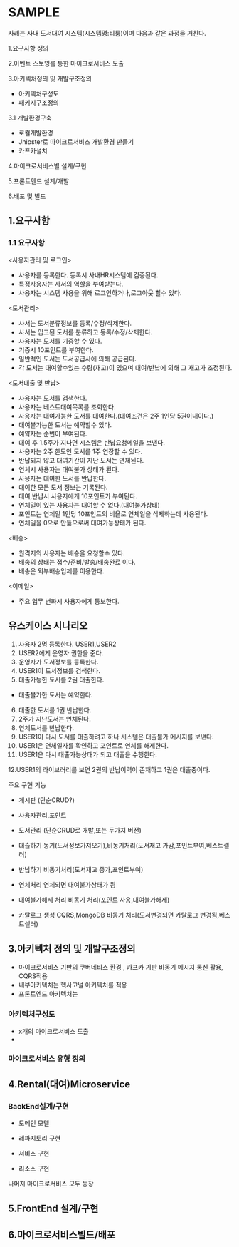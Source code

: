 # SAMPLE
사례는 사내 도서대여 시스템(시스템명:티룸)이며 다음과 같은 과정을 거친다. 

1.요구사항 정의

2.이벤트 스토밍를 통한 마이크로서비스 도출

3.아키텍처정의 및 개발구조정의
- 아키텍처구성도
- 패키지구조정의

3.1 개발환경구축
- 로컬개발환경
- Jhipster로 마이크로서비스 개발환경 만들기
- 카프카설치

4.마이크로서비스별 설계/구현

5.프론트엔드 설계/개발

6.배포 및 빌드


## 1.요구사항 
### 1.1 요구사항 
<사용자관리 및 로그인>
- 사용자를 등록한다. 등록시 사내HR시스템에 검증된다.
- 특정사용자는 사서의 역할을 부여받는다.
- 사용자는 시스템 사용을 위해 로그인하거나,로그아웃 할수 있다.

<도서관리>
- 사서는 도서분류정보를 등록/수정/삭제한다.
- 사서는 입고된 도서를 분류하고 등록/수정/삭제한다.
- 사용자는 도서를 기증할 수 있다.
- 기증시 10포인트를 부여한다.
- 일반적인 도서는 도서공급사에 의해 공급된다.
- 각 도서는 대여할수있는 수량(재고)이 있으며 대여/반납에 의해 그 재고가 조정된다.

<도서대출 및 반납>
- 사용자는 도서를 검색한다.
- 사용자는 베스트대여목록를 조회한다.
- 사용자는 대여가능한 도서를 대여한다.(대여조건은 2주 1인당 5권이내이다.)
- 대여불가능한 도서는 예약할수 있다.
- 예약자는 순번이 부여된다.
- 대여 후 1.5주가 지나면 시스템은 반납요청메일을 보낸다.
- 사용자는 2주 한도인 도서를 1주 연장할 수 있다.
- 반납되지 않고 대여기간이 지난 도서는 연체된다.
- 연체시 사용자는 대여불가 상태가 된다.
- 사용자는 대여한 도서를 반납한다.
- 대여한 모든 도서 정보는 기록된다.
- 대여,반납시 사용자에게 10포인트가 부여된다.
- 연체일이 있는 사용자는 대여할 수 없다.(대여불가상태)
- 포인트는 연체일 1인당 10포인트의 비욜로 연체일을 삭제하는데 사용된다.
- 연체일을 0으로 만듦으로써 대여가능상태가 된다.

<배송>
- 원격지의 사용자는 배송을 요청할수 있다.
- 배송의 상태는 접수/준비/발송/배송완료 이다.
- 배송은 외부배송업체를 이용한다.

<이메일>
- 주요 업무 변화시 사용자에게 통보한다.

## 유스케이스 시나리오
1. 사용자 2명 등록한다. USER1,USER2
2. USER2에게 운영자 권한을 준다.
3. 운영자가 도서정보를 등록한다.
4. USER1이 도서정보를 검색한다. 
5. 대출가능한 도서를 2권 대출한다.
- 대출불가한 도서는 예약한다.
6. 대출한 도서를 1권 반납한다.
7. 2주가 지난도서는 연체된다.
8. 연체도서를 반납한다.
9. USER1이 다시 도서를 대출하려고 하나 시스템은 대출불가 메시지를 보낸다.
10. USER1은 연체일자를 확인하고 포인트로 연체를 해제한다.
11. USER1은 다시 대출가능상태가 되고 대출을 수행한다.

12.USER1의 라이브러리를 보면 2권의 반납이력이 존재하고 1권은 대출중이다.

주요 구현 기능

- 게시판 (단순CRUD?)
- 사용자관리,포인트
- 도서관리 (단순CRUD로 개발,또는 두가지 버전)
- 대출하기
동기(도서정보가져오기),비동기처리(도서재고 가감,포인트부여,베스트셀러)
- 반납하기
비동기처리(도서재고 증가,포인트부여)

- 연체처리
연체되면 대여불가상태가 됨
- 대여불가해제 처리
비동기 처리(포인트 사용,대여불가해제)

- 카탈로그 생성
CQRS,MongoDB 
비동기 처리(도서변경되면 카탈로그 변경됨,베스트셀러)

## 3.아키텍처 정의 및 개발구조정의
- 마이크로서비스 기반의 쿠버네티스 환경 , 카프카 기반 비동기 메시지 통신 활용, CQRS적용
- 내부아키텍처는 헥사고널 아키텍처를 적용
- 프론트엔드 아키텍처는

### 아키텍처구성도
- x개의 마이크로서비스 도출
- 


### 마이크로서비스 유형 정의







## 4.Rental(대여)Microservice
### BackEnd설계/구현
- 도메인 모델

- 레파지토리 구현
- 서비스 구현
- 리소스 구현

나머지 마이크로서비스 모두 등장


## 5.FrontEnd 설계/구현




## 6.마이크로서비스빌드/배포
